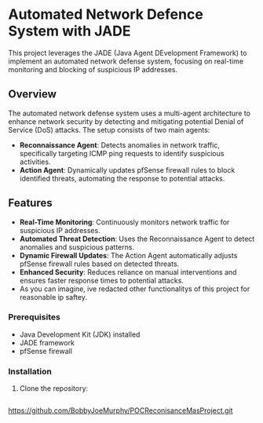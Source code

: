 # Automated Network Defence System with JADE

This project leverages the JADE (Java Agent DEvelopment Framework) to implement an automated network defense system, focusing on real-time monitoring and blocking of suspicious IP addresses.

## Overview

The automated network defense system uses a multi-agent architecture to enhance network security by detecting and mitigating potential Denial of Service (DoS) attacks. The setup consists of two main agents:

- **Reconnaissance Agent**: Detects anomalies in network traffic, specifically targeting ICMP ping requests to identify suspicious activities.
- **Action Agent**: Dynamically updates pfSense firewall rules to block identified threats, automating the response to potential attacks.

## Features

- **Real-Time Monitoring**: Continuously monitors network traffic for suspicious IP addresses.
- **Automated Threat Detection**: Uses the Reconnaissance Agent to detect anomalies and suspicious patterns.
- **Dynamic Firewall Updates**: The Action Agent automatically adjusts pfSense firewall rules based on detected threats.
- **Enhanced Security**: Reduces reliance on manual interventions and ensures faster response times to potential attacks.
- As you can imagine, ive redacted other functionalitys of this project for reasonable ip saftey.

### Prerequisites

- Java Development Kit (JDK) installed
- JADE framework
- pfSense firewall

### Installation

1. Clone the repository:
   ```bash 
https://github.com/BobbyJoeMurphy/POCReconisanceMasProject.git
```
